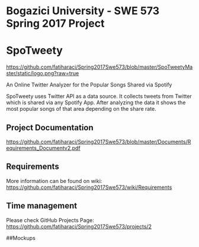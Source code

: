 # Bogazici University - SWE 573 Spring 2017 Project
# SpoTweety
https://github.com/fatiharaci/Spring2017Swe573/blob/master/SpoTweetyMaster/static/logo.png?raw=true

An Online Twitter Analyzer for the Popular Songs Shared via Spotify

SpoTweety uses Twitter API as a data source. It collects tweets from Twitter which is shared via any Spotify App. After analyzing the data it shows the most popular songs of that area depending on the share rate.


## Project Documentation
https://github.com/fatiharaci/Spring2017Swe573/blob/master/Documents/Requirements_Documentv2.pdf

## Requirements
More information can be found on wiki:
https://github.com/fatiharaci/Spring2017Swe573/wiki/Requirements

## Time management
Please check GitHub Projects Page:
https://github.com/fatiharaci/Spring2017Swe573/projects/2

##Mockups



